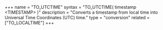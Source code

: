 +++
name = "TO_UTCTIME"
syntax = "TO_UTCTIME( timestamp &lt;TIMESTAMP&gt; )"
description = "Converts a timestamp from local time into Universal Time Coordinates (UTC) time."
type = "conversion"
related = ["TO_LOCALTIME"]
+++


